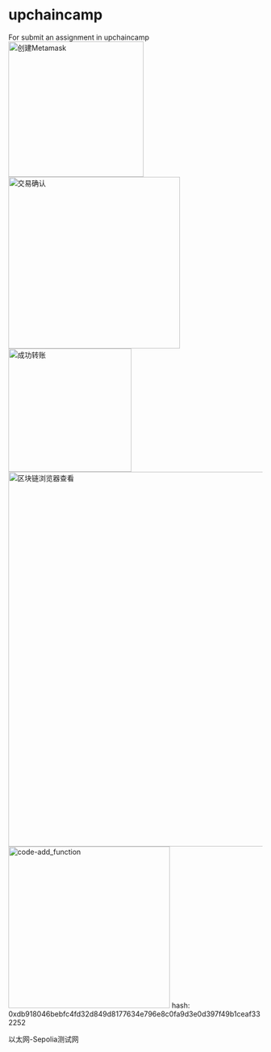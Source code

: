 # upchaincamp
For submit an assignment in upchaincamp
<img width="268" alt="创建Metamask" src="https://user-images.githubusercontent.com/126558741/223460209-eca4c961-9fa3-4a83-9b9c-4d324dc1a147.png">
<img width="340" alt="交易确认" src="https://user-images.githubusercontent.com/126558741/223460257-413bf1b1-4055-4336-bc16-6ce2964e1f46.png">
<img width="244" alt="成功转账" src="https://user-images.githubusercontent.com/126558741/223460276-924b31a4-6d41-445b-8bd7-fcdc9ab398df.png">
<img width="742" alt="区块链浏览器查看" src="https://user-images.githubusercontent.com/126558741/223460284-ab79492e-48e5-4969-b4fc-854564836e14.png">
<img width="320" alt="code-add_function" src="https://user-images.githubusercontent.com/126558741/223460303-57edbf5a-fa81-4b55-89c7-311f3228879f.png">
hash: 0xdb918046bebfc4fd32d849d8177634e796e8c0fa9d3e0d397f49b1ceaf332252

以太网-Sepolia测试网
